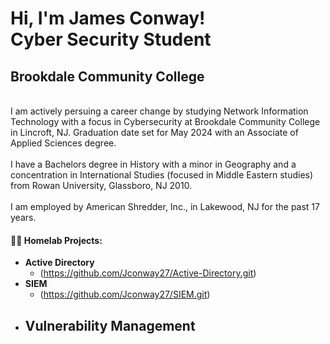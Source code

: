 <h1> Hi, I'm James Conway! <br> Cyber Security Student </br>

<h2> Brookdale Community College </h2>
<br> I am actively persuing a career change by studying Network Information Technology with a focus in Cybersecurity at Brookdale Community College in Lincroft, NJ. Graduation date set for May 2024 with an Associate of Applied Sciences degree. </br>
<br> I have a Bachelors degree in History with a minor in Geography and a concentration in International Studies (focused in Middle Eastern studies) from Rowan University, Glassboro, NJ 2010. </br>
<br> I am employed by American Shredder, Inc., in Lakewood, NJ for the past 17 years. </br>


<h4>👨‍💻 Homelab Projects:</h4>

- <b>Active Directory</b>
  - (https://github.com/Jconway27/Active-Directory.git)
- <b>SIEM</b>
  - (https://github.com/Jconway27/SIEM.git)
- <b>Vulnerability Management</b>
  - 







<!--
**joshmadakor1/joshmadakor1** is a ✨ _special_ ✨ repository because its `README.md` (this file) appears on your GitHub profile.

Here are some ideas to get you started:

- 🔭 I’m currently working on ...
- 🌱 I’m currently learning ...
- 👯 I’m looking to collaborate on ...
- 🤔 I’m looking for help with ...
- 💬 Ask me about ...
- 📫 How to reach me: ...
- 😄 Pronouns: ...
- ⚡ Fun fact: ...
-->
